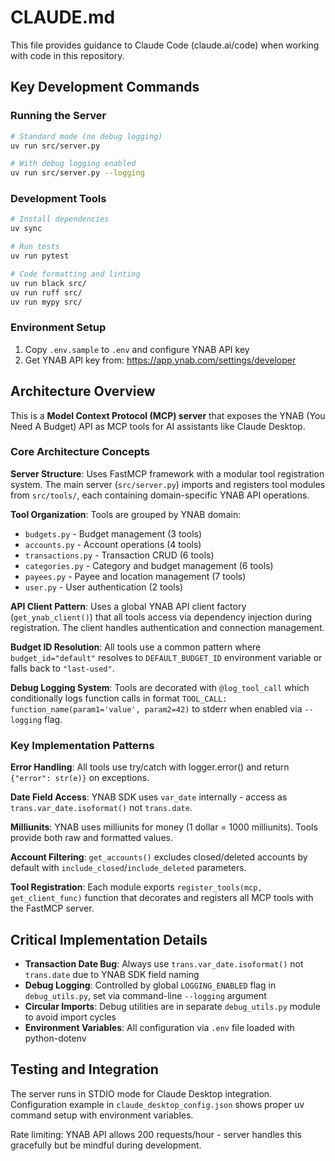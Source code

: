 # CLAUDE.md

This file provides guidance to Claude Code (claude.ai/code) when working with code in this repository.

## Key Development Commands

### Running the Server
```bash
# Standard mode (no debug logging)
uv run src/server.py

# With debug logging enabled
uv run src/server.py --logging
```

### Development Tools
```bash
# Install dependencies
uv sync

# Run tests
uv run pytest

# Code formatting and linting
uv run black src/
uv run ruff src/
uv run mypy src/
```

### Environment Setup
1. Copy `.env.sample` to `.env` and configure YNAB API key
2. Get YNAB API key from: https://app.ynab.com/settings/developer

## Architecture Overview

This is a **Model Context Protocol (MCP) server** that exposes the YNAB (You Need A Budget) API as MCP tools for AI assistants like Claude Desktop.

### Core Architecture Concepts

**Server Structure**: Uses FastMCP framework with a modular tool registration system. The main server (`src/server.py`) imports and registers tool modules from `src/tools/`, each containing domain-specific YNAB API operations.

**Tool Organization**: Tools are grouped by YNAB domain:
- `budgets.py` - Budget management (3 tools)
- `accounts.py` - Account operations (4 tools) 
- `transactions.py` - Transaction CRUD (6 tools)
- `categories.py` - Category and budget management (6 tools)
- `payees.py` - Payee and location management (7 tools)
- `user.py` - User authentication (2 tools)

**API Client Pattern**: Uses a global YNAB API client factory (`get_ynab_client()`) that all tools access via dependency injection during registration. The client handles authentication and connection management.

**Budget ID Resolution**: All tools use a common pattern where `budget_id="default"` resolves to `DEFAULT_BUDGET_ID` environment variable or falls back to `"last-used"`.

**Debug Logging System**: Tools are decorated with `@log_tool_call` which conditionally logs function calls in format `TOOL_CALL: function_name(param1='value', param2=42)` to stderr when enabled via `--logging` flag.

### Key Implementation Patterns

**Error Handling**: All tools use try/catch with logger.error() and return `{"error": str(e)}` on exceptions.

**Date Field Access**: YNAB SDK uses `var_date` internally - access as `trans.var_date.isoformat()` not `trans.date`.

**Milliunits**: YNAB uses milliunits for money (1 dollar = 1000 milliunits). Tools provide both raw and formatted values.

**Account Filtering**: `get_accounts()` excludes closed/deleted accounts by default with `include_closed`/`include_deleted` parameters.

**Tool Registration**: Each module exports `register_tools(mcp, get_client_func)` function that decorates and registers all MCP tools with the FastMCP server.

## Critical Implementation Details

- **Transaction Date Bug**: Always use `trans.var_date.isoformat()` not `trans.date` due to YNAB SDK field naming
- **Debug Logging**: Controlled by global `LOGGING_ENABLED` flag in `debug_utils.py`, set via command-line `--logging` argument
- **Circular Imports**: Debug utilities are in separate `debug_utils.py` module to avoid import cycles
- **Environment Variables**: All configuration via `.env` file loaded with python-dotenv

## Testing and Integration

The server runs in STDIO mode for Claude Desktop integration. Configuration example in `claude_desktop_config.json` shows proper uv command setup with environment variables.

Rate limiting: YNAB API allows 200 requests/hour - server handles this gracefully but be mindful during development.